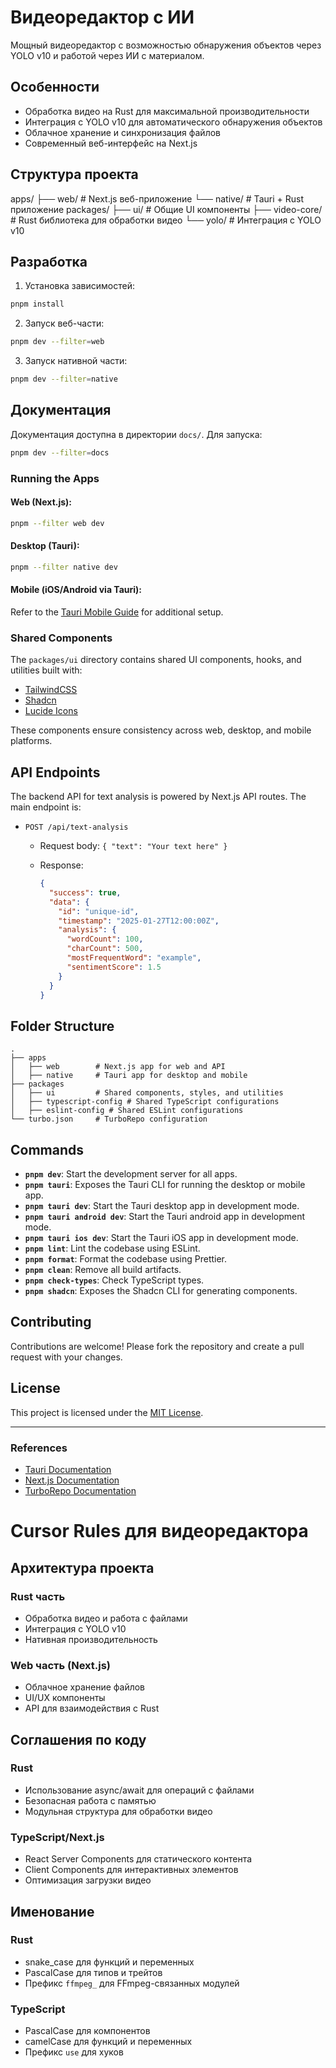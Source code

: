 # Видеоредактор с ИИ

Мощный видеоредактор с возможностью обнаружения объектов через YOLO v10 и работой через ИИ с материалом.

## Особенности
- Обработка видео на Rust для максимальной производительности
- Интеграция с YOLO v10 для автоматического обнаружения объектов
- Облачное хранение и синхронизация файлов
- Современный веб-интерфейс на Next.js

## Структура проекта

apps/
├── web/ # Next.js веб-приложение
└── native/ # Tauri + Rust приложение
packages/
├── ui/ # Общие UI компоненты
├── video-core/ # Rust библиотека для обработки видео
└── yolo/ # Интеграция с YOLO v10


## Разработка
1. Установка зависимостей:
```bash
pnpm install
```

2. Запуск веб-части:
```bash
pnpm dev --filter=web
```

3. Запуск нативной части:
```bash
pnpm dev --filter=native
```

## Документация
Документация доступна в директории `docs/`. Для запуска:
```bash
pnpm dev --filter=docs
```
### Running the Apps

#### Web (Next.js):

```bash
pnpm --filter web dev
```

#### Desktop (Tauri):

```bash
pnpm --filter native dev
```

#### Mobile (iOS/Android via Tauri):

Refer to the [Tauri Mobile
Guide](https://tauri.app/develop/#using-xcode-or-android-studio) for additional
setup.

### Shared Components

The `packages/ui` directory contains shared UI components, hooks, and utilities
built with:

- [TailwindCSS](https://tailwindcss.com/)
- [Shadcn](https://ui.shadcn.com/)
- [Lucide Icons](https://lucide.dev/)

These components ensure consistency across web, desktop, and mobile platforms.

## API Endpoints

The backend API for text analysis is powered by Next.js API routes. The main
endpoint is:

- `POST /api/text-analysis`

  - Request body: `{ "text": "Your text here" }`
  - Response:

    ```json
    {
      "success": true,
      "data": {
        "id": "unique-id",
        "timestamp": "2025-01-27T12:00:00Z",
        "analysis": {
          "wordCount": 100,
          "charCount": 500,
          "mostFrequentWord": "example",
          "sentimentScore": 1.5
        }
      }
    }
    ```

## Folder Structure

```plaintext
.
├── apps
│   ├── web        # Next.js app for web and API
│   ├── native     # Tauri app for desktop and mobile
├── packages
│   ├── ui         # Shared components, styles, and utilities
│   ├── typescript-config # Shared TypeScript configurations
│   ├── eslint-config # Shared ESLint configurations
└── turbo.json     # TurboRepo configuration
```

## Commands

- **`pnpm dev`**: Start the development server for all apps.
- **`pnpm tauri`**: Exposes the Tauri CLI for running the desktop or mobile app.
- **`pnpm tauri dev`**: Start the Tauri desktop app in development mode.
- **`pnpm tauri android dev`**: Start the Tauri android app in development mode.
- **`pnpm tauri ios dev`**: Start the Tauri iOS app in development mode.
- **`pnpm lint`**: Lint the codebase using ESLint.
- **`pnpm format`**: Format the codebase using Prettier.
- **`pnpm clean`**: Remove all build artifacts.
- **`pnpm check-types`**: Check TypeScript types.
- **`pnpm shadcn`**: Exposes the Shadcn CLI for generating components.

## Contributing

Contributions are welcome! Please fork the repository and create a pull request
with your changes.

## License

This project is licensed under the [MIT License](LICENSE).

---

### References

- [Tauri Documentation](https://tauri.app/start/)
- [Next.js Documentation](https://nextjs.org/docs/)
- [TurboRepo Documentation](https://turbo.build/repo/docs)


# Cursor Rules для видеоредактора

## Архитектура проекта
### Rust часть
- Обработка видео и работа с файлами
- Интеграция с YOLO v10
- Нативная производительность

### Web часть (Next.js)
- Облачное хранение файлов
- UI/UX компоненты
- API для взаимодействия с Rust

## Соглашения по коду
### Rust
- Использование async/await для операций с файлами
- Безопасная работа с памятью
- Модульная структура для обработки видео

### TypeScript/Next.js
- React Server Components для статического контента
- Client Components для интерактивных элементов
- Оптимизация загрузки видео

## Именование
### Rust
- snake_case для функций и переменных
- PascalCase для типов и трейтов
- Префикс `ffmpeg_` для FFmpeg-связанных модулей

### TypeScript
- PascalCase для компонентов
- camelCase для функций и переменных
- Префикс `use` для хуков